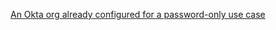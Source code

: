[An Okta org already configured for a password-only use case](/docs/guides/oie-embedded-common-org-setup/aspnet/main/#set-up-your-okta-org-for-a-password-factor-only-use-case)
